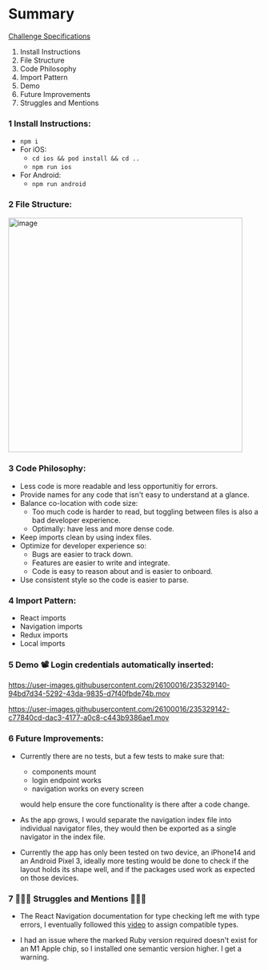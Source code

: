 # Summary

[Challenge Specifications](./GooseInsuranceChallengeSpecifications.pdf)

1. Install Instructions
2. File Structure
3. Code Philosophy
4. Import Pattern
5. Demo
6. Future Improvements
7. Struggles and Mentions

### 1 Install Instructions:

- `npm i`
- For iOS:
  - `cd ios && pod install && cd ..`
  - `npm run ios`
- For Android:
  - `npm run android`

### 2 File Structure:

<img width="468" alt="image" src="https://user-images.githubusercontent.com/26100016/235329821-29e27fa4-e73d-4de3-aa9c-214417f93800.png">

### 3 Code Philosophy:

- Less code is more readable and less opportunitiy for errors.
- Provide names for any code that isn't easy to understand at a glance.
- Balance co-location with code size:
  - Too much code is harder to read, but toggling between files is also a bad developer experience.
  - Optimally: have less and more dense code.
- Keep imports clean by using index files.
- Optimize for developer experience so:
  - Bugs are easier to track down.
  - Features are easier to write and integrate.
  - Code is easy to reason about and is easier to onboard.
- Use consistent style so the code is easier to parse.

### 4 Import Pattern:

- React imports
- Navigation imports
- Redux imports
- Local imports

### 5 Demo 📽 Login credentials automatically inserted:

https://user-images.githubusercontent.com/26100016/235329140-94bd7d34-5292-43da-9835-d7f40fbde74b.mov

https://user-images.githubusercontent.com/26100016/235329142-c77840cd-dac3-4177-a0c8-c443b9386ae1.mov

### 6 Future Improvements:

- Currently there are no tests, but a few tests to make sure that:

  - components mount
  - login endpoint works
  - navigation works on every screen

  would help ensure the core functionality is there after a code change.

- As the app grows, I would separate the navigation index file into individual navigator files, they would then be exported as a single navigator in the index file.
- Currently the app has only been tested on two device, an iPhone14 and an Android Pixel 3, ideally more testing would be done to check if the layout holds its shape well, and if the packages used work as expected on those devices.

### 7 👷🏼‍♂️ Struggles and Mentions 👷🏼‍♂️

- The React Navigation documentation for type checking left me with type errors,
  I eventually followed this [video](https://www.youtube.com/watch?v=C8b2KIDjnp8) to assign compatible types.

- I had an issue where the marked Ruby version required doesn't exist for an M1 Apple chip, so I installed one semantic version higher. I get a warning.
